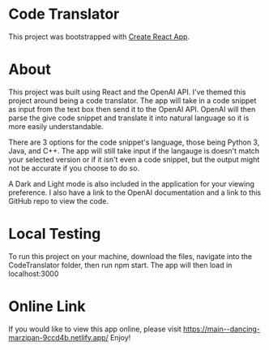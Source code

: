 # Code Translator

This project was bootstrapped with [Create React App](https://github.com/facebook/create-react-app).

# About

This project was built using React and the OpenAI API. I've themed this project around being a code translator. The app will take in a code snippet as input from the text box then send it to the OpenAI API. OpenAI will then parse the give code snippet and translate it into natural language so it is more easily understandable.

There are 3 options for the code snippet's language, those being Python 3, Java, and C++. The app will still take input if the langauge is doesn't match your selected version or if it isn't even a code snippet, but the output might not be accurate if you choose to do so.

A Dark and Light mode is also included in the application for your viewing preference. I also have a link to the OpenAI documentation and a link to this GitHub repo to view the code.

# Local Testing

To run this project on your machine, download the files, navigate into the CodeTranslator folder, then run npm start. The app will then load in localhost:3000

# Online Link

If you would like to view this app online, please visit https://main--dancing-marzipan-9ccd4b.netlify.app/
Enjoy!

